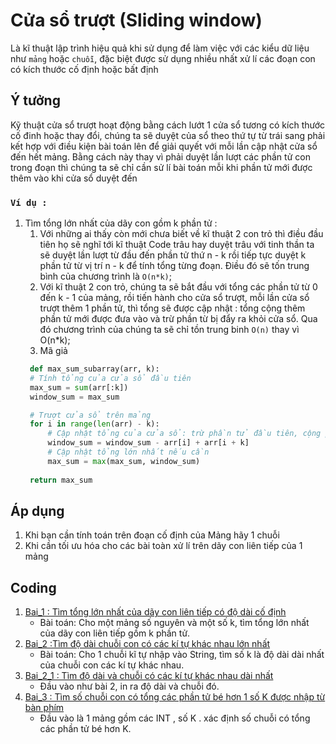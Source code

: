 # Cửa sổ trượt (Sliding window)
Là kĩ thuật lập trình hiệu quả khi sử dụng để làm việc với các kiểu dữ liệu như `mảng` hoặc `chuỗi`, đặc biệt được sử dụng nhiều nhất xử lí các đoạn con có kích thước cố định hoặc bất định

## Ý tưởng
Kỹ thuật cửa sổ trượt hoạt động bằng cách lướt 1 cửa sổ tương có kích thước cố đinh hoặc thay đổi, chúng ta sẽ duyệt của sổ theo thứ tự từ trái sang phải kết hợp với điều kiện bài toán lên để giải quyết với mỗi lần cập nhật cửa sổ đến hết mảng. Bằng cách này thay vì phải duyệt lần lượt các phần tử con trong đoạn thì chúng ta sẽ chỉ cần sử lí bài toán mỗi khi phần tử mới được thêm vào khi cửa sổ duyệt đến

### `Ví dụ : `
1. Tìm tổng lớn nhất của dãy con gồm k phần tử :
    1. Với những ai thấy còn mới chưa biết về kĩ thuật 2 con trỏ thì điều đầu tiên họ sẽ nghĩ tới kĩ thuật Code trâu hay duyệt trâu với tinh thần ta sẽ duyệt lần lượt từ đầu đến phần tử thứ n - k rồi tiếp tực duyệt k phần tử từ vị trí n - k để tính tổng từng đoạn. Điều đó sẽ tốn trung bình của chương trình là `O(n*k)`;
    2. Với kĩ thuật 2 con trỏ, chúng ta sẽ bắt đầu với tổng các phần tử từ 0 đến k - 1 của mảng, rồi tiến hành cho cửa sổ trượt, mỗi lần cửa sổ trượt thêm 1 phần tử, thì tổng sẽ được cập nhật : tổng cộng thêm phần tử mới được đưa vào và trừ phần từ bị đẩy ra khỏi cửa sổ. Qua đó chương trình của chúng ta sẽ chỉ tồn trung binh `O(n)` thay vì O(n*k);
    3. Mã giả
   ```python
    def max_sum_subarray(arr, k):
    # Tính tổng của cửa sổ đầu tiên
    max_sum = sum(arr[:k])
    window_sum = max_sum

    # Trượt cửa sổ trên mảng
    for i in range(len(arr) - k):
        # Cập nhật tổng của cửa sổ: trừ phần tử đầu tiên, cộng phần tử tiếp theo
        window_sum = window_sum - arr[i] + arr[i + k]
        # Cập nhật tổng lớn nhất nếu cần
        max_sum = max(max_sum, window_sum)
    
    return max_sum
   ```
## Áp dụng 
1. Khi bạn cần tính toán trên đoạn cố định của Mảng hãy 1 chuỗi 
2. Khi cần tối ưu hóa cho các bài toàn xử lí trên dãy con liên tiếp của 1 mảng

## Coding

1. [Bai_1 : Tìm tổng lớn nhất của dãy con liên tiếp có độ dài cố định](file:///Giai_Thuat/Mang_Arr/SlidingWindow/Bai_1.java)
    + Bài toán: Cho một mảng số nguyên và một số k, tìm tổng lớn nhất của dãy con liên tiếp gồm k phần tử.
2. [Bai_2 :Tìm độ dài chuỗi con có các kí tự khác nhau lớn nhất](file:///Giai_Thuat/Mang_Arr/SlidingWindow/Bai_2.java)
    + Bài toán: Cho 1 chuỗi kĩ tự nhập vào String, tìm số k là độ dài dài nhất của chuỗi con các kí tự khác nhau.
3. [Bai_2_1 : Tìm độ dài và chuỗi có các kí tự khác nhau dài nhất](file:///Giai_Thuat/Mang_Arr/SlidingWindow/Bai_2_1.java)
    + Đầu vào như bài 2, in ra độ dài và chuỗi đó.
4. [Bai_3 : Tìm số chuỗi con có tổng các phần tử bé hơn 1 số K được nhập từ bàn phím](file:///Giai_Thuat/Mang_Arr/SlidingWindow/Bai_3.java)
    + Đầu vào là 1 mảng gồm các INT , số K . xác định số chuỗi có tổng các phần tử bé hơn K.